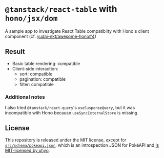 # `@tanstack/react-table` with `hono/jsx/dom`

A sample app to investigate React Table compatibilty with Hono's client component (cf. [yudai-nkt/awesome-hono#4](https://github.com/yudai-nkt/awesome-hono/issues/4))

## Result

- Basic table rendering: compatible
- Client-side interaction:
  - sort: compatible
  - pagination: compatible
  - filter: compatible

### Additional notes

I also tried `@tanstack/react-query`'s `useSuspenseQuery`, but it was incompatible with Hono because `useSyncExternalStore` is missing.

## License

This repository is released under the MIT license, except for [`src/schema/pokeapi.json`](./src/schema/pokeapi.json), which is an introspection JSON for PokéAPI and [is MIT-licensed by uhyo](https://github.com/uhyo/nitrogql/tree/master/examples/vite).
